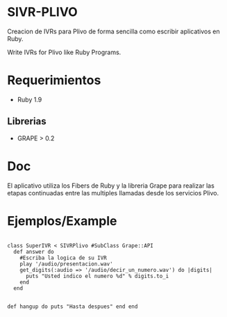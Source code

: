 SIVR-PLIVO
====

Creacion de IVRs para Plivo de forma sencilla como escribir aplicativos en Ruby.

Write IVRs for Plivo like Ruby Programs.


Requerimientos
====
* Ruby 1.9

Librerias
----
* GRAPE > 0.2

Doc
====
El aplicativo utiliza los Fibers de Ruby y la libreria Grape para realizar las etapas continuadas entre las multiples llamadas desde los servicios Plivo.


Ejemplos/Example
====
<code>
class SuperIVR < SIVRPlivo #SubClass Grape::API
  def answer do
    #Escriba la logica de su IVR
    play '/audio/presentacion.wav'
    get_digits(:audio => '/audio/decir_un_numero.wav') do |digits|
      puts "Usted indico el numero %d" % digits.to_i
    end
  end

  def hangup do
    puts "Hasta despues"
  end
end
</code>

